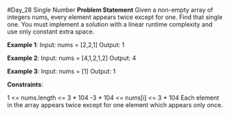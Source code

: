 #Day_28 Single Number
**Problem Statement**
Given a non-empty array of integers nums, every element appears twice except for one. Find that single one.
You must implement a solution with a linear runtime complexity and use only constant extra space.

 
**Example 1**:
Input: nums = [2,2,1]
Output: 1

**Example 2**:
Input: nums = [4,1,2,1,2]
Output: 4

**Example 3**:
Input: nums = [1]
Output: 1
 

**Constraints**:

1 <= nums.length <= 3 * 104
-3 * 104 <= nums[i] <= 3 * 104
Each element in the array appears twice except for one element which appears only once.